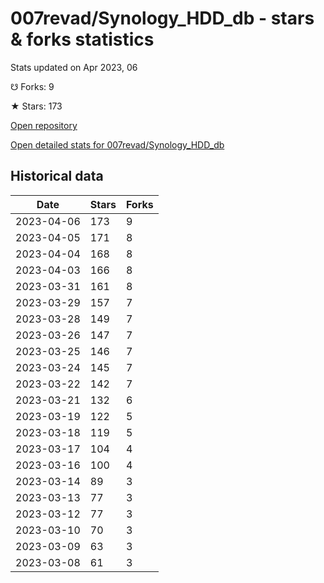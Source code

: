 # 007revad/Synology_HDD_db - stars & forks statistics

Stats updated on Apr 2023, 06

☋ Forks: 9

★ Stars: 173

[Open repository](https://github.com/007revad/Synology_HDD_db)

[Open detailed stats for 007revad/Synology_HDD_db](https://reviewgithub.com/rep/007revad/Synology_HDD_db)

## Historical data
| Date | Stars | Forks |
|------|-------|-------|
| 2023-04-06 | 173 | 9 | 
| 2023-04-05 | 171 | 8 | 
| 2023-04-04 | 168 | 8 | 
| 2023-04-03 | 166 | 8 | 
| 2023-03-31 | 161 | 8 | 
| 2023-03-29 | 157 | 7 | 
| 2023-03-28 | 149 | 7 | 
| 2023-03-26 | 147 | 7 | 
| 2023-03-25 | 146 | 7 | 
| 2023-03-24 | 145 | 7 | 
| 2023-03-22 | 142 | 7 | 
| 2023-03-21 | 132 | 6 | 
| 2023-03-19 | 122 | 5 | 
| 2023-03-18 | 119 | 5 | 
| 2023-03-17 | 104 | 4 | 
| 2023-03-16 | 100 | 4 | 
| 2023-03-14 | 89 | 3 | 
| 2023-03-13 | 77 | 3 | 
| 2023-03-12 | 77 | 3 | 
| 2023-03-10 | 70 | 3 | 
| 2023-03-09 | 63 | 3 | 
| 2023-03-08 | 61 | 3 | 

